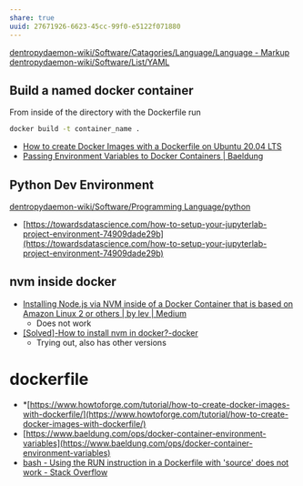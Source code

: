 ```yaml
---
share: true
uuid: 27671926-6623-45cc-99f0-e5122f071880
---
```

[dentropydaemon-wiki/Software/Catagories/Language/Language - Markup](/undefined) [dentropydaemon-wiki/Software/List/YAML](/undefined)
## Build a named docker container


From inside of the directory with the Dockerfile run
``` bash
docker build -t container_name .
```

* [How to create Docker Images with a Dockerfile on Ubuntu 20.04 LTS](https://www.howtoforge.com/tutorial/how-to-create-docker-images-with-dockerfile/)
* [Passing Environment Variables to Docker Containers | Baeldung](https://www.baeldung.com/ops/docker-container-environment-variables)
## Python Dev Environment

[dentropydaemon-wiki/Software/Programming Language/python](/undefined)
*   [https://towardsdatascience.com/how-to-setup-your-jupyterlab-project-environment-74909dade29b](https://towardsdatascience.com/how-to-setup-your-jupyterlab-project-environment-74909dade29b)
## nvm inside docker
* [Installing Node.js via NVM inside of a Docker Container that is based on Amazon Linux 2 or others | by lev | Medium](https://medium.com/@levsoroka/installing-node-js-via-nvm-inside-of-a-docker-container-that-is-based-on-amazon-linux-2-or-others-6e59c7dac5)
	* Does not work
* [[Solved]-How to install nvm in docker?-docker](https://www.appsloveworld.com/docker/100/1/how-to-install-nvm-in-docker)
	* Trying out, also has other versions
# dockerfile
* *[https://www.howtoforge.com/tutorial/how-to-create-docker-images-with-dockerfile/](https://www.howtoforge.com/tutorial/how-to-create-docker-images-with-dockerfile/)
* [https://www.baeldung.com/ops/docker-container-environment-variables](https://www.baeldung.com/ops/docker-container-environment-variables)
* [bash - Using the RUN instruction in a Dockerfile with 'source' does not work - Stack Overflow](https://stackoverflow.com/questions/20635472/using-the-run-instruction-in-a-dockerfile-with-source-does-not-work)